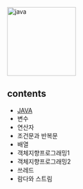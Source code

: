 <img width="160" alt="java" src="https://user-images.githubusercontent.com/29009929/150311462-f70fb8a4-67d7-40a9-9339-b73d6d1f2769.PNG">

## contents
- [JAVA](https://github.com/ae-min/TIL/blob/main/JAVA/%EC%9E%90%EB%B0%94%EC%9D%98%EC%A0%95%EC%84%9D/JAVA..md)
- 변수
- 연산자
- 조건문과 반복문
- 배열
- 객체지향프로그래밍1
- 객체지향프로그래밍2
- 쓰레드
- 람다와 스트림

